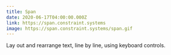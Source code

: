 ```yaml
---
title: Span
date: 2020-06-17T04:00:00.000Z
link: https://span.constraint.systems
image: https://span.constraint.systems/span.gif
---
```


Lay out and rearrange text, line by line, using keyboard controls.

